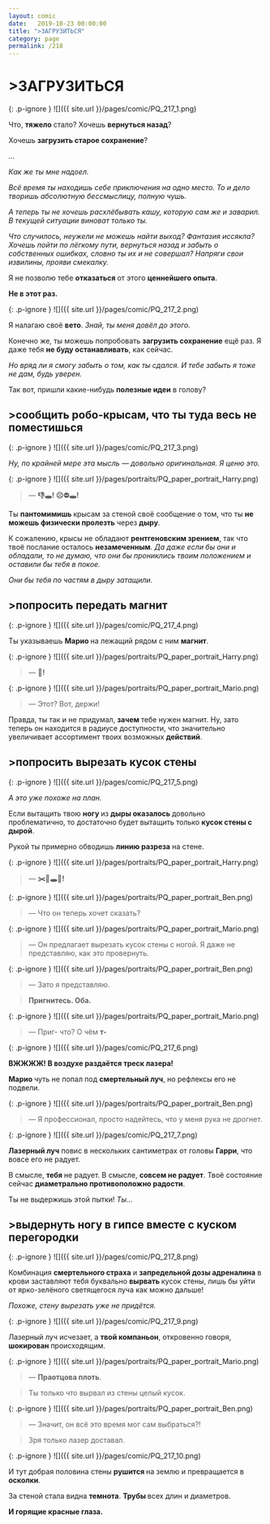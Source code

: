 ```yaml
---
layout: comic
date:   2019-10-23 00:00:00 
title: ">ЗАГРУЗИТЬСЯ"
category: page
permalink: /218
---
```

# >ЗАГРУЗИТЬСЯ

{: .p-ignore }
![]({{ site.url }}/pages/comic/PQ_217_1.png)

Что, <strong>тяжело </strong>стало? Хочешь <strong>вернуться назад</strong>?

Хочешь <strong>загрузить старое сохранение</strong>?

<em>…</em>

<em>Как же ты мне надоел.</em>

<em>Всё время ты находишь себе приключения на одно место. То и дело творишь абсолютную бессмыслицу, полную чушь.</em>

<em>А теперь ты не хочешь расхлёбывать кашу, которую сам же и заварил. В текущей ситуации виноват только ты.</em>

<em>Что случилось, неужели не можешь найти выход? Фантазия иссякла? Хочешь пойти по лёгкому пути, вернуться назад и забыть о собственных ошибках, словно ты их и не совершал? Напряги свои извилины, прояви смекалку.</em>

Я не позволю тебе <strong>отказаться </strong>от этого <strong>ценнейшего опыта</strong>. 

<strong>Не в этот раз.</strong>

{: .p-ignore }
![]({{ site.url }}/pages/comic/PQ_217_2.png)

Я налагаю своё <strong>вето</strong>. <em>Знай, ты меня довёл до этого.</em>

Конечно же, ты можешь попробовать <strong>загрузить сохранение</strong> ещё раз. Я даже тебя <strong>не буду останавливать</strong>, как сейчас.

<em>Но вряд ли я смогу забыть о том, как ты сдался. И тебе забыть я тоже не дам, будь уверен.</em>

Так вот, пришли какие-нибудь <strong>полезные идеи</strong> в голову?

## >сообщить робо-крысам, что ты туда весь не поместишься

{: .p-ignore }
![]({{ site.url }}/pages/comic/PQ_217_3.png)

<em>Ну, по крайней мере эта мысль — довольно оригинальная. Я ценю это.</em>

{: .p-ignore }
![]({{ site.url }}/pages/portraits/PQ_paper_portrait_Harry.png)

<blockquote>— <strong>👎🕳️! ☹️⛔🕳️!</strong></blockquote>

Ты <strong>пантомимишь </strong>крысам за стеной своё сообщение о том, что ты <strong>не можешь физически пролезть</strong> через <strong>дыру</strong>.

К сожалению, крысы не обладают <strong>рентгеновским зрением</strong>, так что твоё послание осталось <strong>незамеченным</strong>. <em>Да даже если бы они и обладали, то не думаю, что они бы прониклись твоим положением и оставили бы тебя в покое.</em>

<em>Они бы тебя по частям в дыру затащили.</em>

## >попросить передать магнит

{: .p-ignore }
![]({{ site.url }}/pages/comic/PQ_217_4.png)

Ты указываешь <strong>Марио </strong>на лежащий рядом с ним <strong>магнит</strong>.

{: .p-ignore }
![]({{ site.url }}/pages/portraits/PQ_paper_portrait_Harry.png)

<blockquote>— <strong>🧲!</strong></blockquote>

{: .p-ignore }
![]({{ site.url }}/pages/portraits/PQ_paper_portrait_Mario.png)

<blockquote>— Этот? Вот, держи!</blockquote>

Правда, ты так и не придумал, <strong>зачем </strong>тебе нужен магнит. Ну, зато теперь он находится в радиусе доступности, что значительно увеличивает ассортимент твоих возможных <strong>действий</strong>.

## >попросить вырезать кусок стены

{: .p-ignore }
![]({{ site.url }}/pages/comic/PQ_217_5.png)

<em>А это уже похоже на план.</em>

Если вытащить твою <strong>ногу </strong>из <strong>дыры оказалось </strong>довольно проблематично, то достаточно будет вытащить только <strong>кусок стены с дырой</strong>.

Рукой ты примерно обводишь <strong>линию разреза</strong> на стене.

{: .p-ignore }
![]({{ site.url }}/pages/portraits/PQ_paper_portrait_Harry.png)

<blockquote>— <strong>✂️🧱🕳️🧱!</strong></blockquote>

{: .p-ignore }
![]({{ site.url }}/pages/portraits/PQ_paper_portrait_Ben.png)

<blockquote>— Что он теперь хочет сказать?</blockquote>

{: .p-ignore }
![]({{ site.url }}/pages/portraits/PQ_paper_portrait_Mario.png)

<blockquote>— Он предлагает вырезать кусок стены с ногой. Я даже не представляю, как это провернуть.</blockquote>

{: .p-ignore }
![]({{ site.url }}/pages/portraits/PQ_paper_portrait_Ben.png)

<blockquote>— Зато я представляю.</blockquote>

<blockquote><strong>Пригнитесь. Оба.</strong></blockquote>

{: .p-ignore }
![]({{ site.url }}/pages/portraits/PQ_paper_portrait_Mario.png)

<blockquote>— Приг- что? О чём <strong>т-</strong></blockquote>

{: .p-ignore }
![]({{ site.url }}/pages/comic/PQ_217_6.png)

<strong>ВЖЖЖЖ! В воздухе раздаётся треск лазера!</strong>

<strong>Марио </strong>чуть не попал под <strong>смертельный луч</strong>, но рефлексы его не подвели.

{: .p-ignore }
![]({{ site.url }}/pages/portraits/PQ_paper_portrait_Ben.png)

<blockquote>— Я профессионал, просто надейтесь, что у меня рука не дрогнет.</blockquote>

{: .p-ignore }
![]({{ site.url }}/pages/comic/PQ_217_7.png)

<strong>Лазерный луч</strong> повис в нескольких сантиметрах от головы <strong>Гарри</strong>, что вовсе его не радует.

В смысле, <strong>тебя </strong>не радует. В смысле, <strong>совсем не радует</strong>. Твоё состояние сейчас <strong>диаметрально противоположно радости</strong>.

Ты не выдержишь этой пытки! <em>Ты…</em>

## >выдернуть ногу в гипсе вместе с куском перегородки

{: .p-ignore }
![]({{ site.url }}/pages/comic/PQ_217_8.png)

Комбинация <strong>смертельного страха</strong> и <strong>запредельной дозы адреналина</strong> в крови заставляют тебя буквально <strong>вырвать </strong>кусок стены, лишь бы уйти от ярко-зелёного светящегося луча как можно дальше!

<em>Похоже, стену вырезать уже не придётся.</em>

{: .p-ignore }
![]({{ site.url }}/pages/comic/PQ_217_9.png)

Лазерный луч исчезает, а <strong>твой компаньон</strong>, откровенно говоря, <strong>шокирован </strong>происходящим.

{: .p-ignore }
![]({{ site.url }}/pages/portraits/PQ_paper_portrait_Mario.png)

<blockquote>— <strong>Праотцова плоть</strong>.</blockquote>

<blockquote>Ты только что вырвал из стены целый кусок.</blockquote>

{: .p-ignore }
![]({{ site.url }}/pages/portraits/PQ_paper_portrait_Ben.png)

<blockquote>— Значит, он всё это время мог сам выбраться?!</blockquote>

<blockquote>Зря только лазер доставал.</blockquote>

{: .p-ignore }
![]({{ site.url }}/pages/comic/PQ_217_10.png)

И тут добрая половина стены <strong>рушится </strong>на землю и превращается в <strong>осколки</strong>.

За стеной стала видна <strong>темнота</strong>. <strong>Трубы </strong>всех длин и диаметров.

<strong>И горящие красные глаза.</strong>
